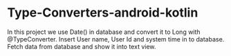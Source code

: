 # Type-Converters-android-kotlin

In this project we use Date() in database and convert it to Long with @TypeConverter.
Insert User name, User Id and system time in to database.
Fetch data from database and show it into text view.
